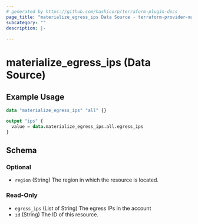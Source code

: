 ```yaml
---
# generated by https://github.com/hashicorp/terraform-plugin-docs
page_title: "materialize_egress_ips Data Source - terraform-provider-materialize"
subcategory: ""
description: |-
  
---
```


# materialize_egress_ips (Data Source)



## Example Usage

```terraform
data "materialize_egress_ips" "all" {}

output "ips" {
  value = data.materialize_egress_ips.all.egress_ips
}
```

<!-- schema generated by tfplugindocs -->
## Schema

### Optional

- `region` (String) The region in which the resource is located.

### Read-Only

- `egress_ips` (List of String) The egress IPs in the account
- `id` (String) The ID of this resource.
